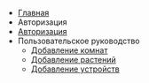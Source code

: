 - [Главная](/)
- Авторизация
- [Авторизация](authorization/authorization.md)
- Пользовательское руководство
    - [Добавление комнат](creating-your-home/creating-room.md)
    - [Добавление растений](creating-your-home/creating-plants.md)
    - [Добавление устройств](creating-your-home/adding-devices.md)
